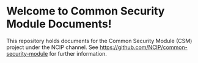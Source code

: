 Welcome to Common Security Module Documents!
=====================================

This repository holds documents for the Common Security Module (CSM) project under the NCIP channel. See https://github.com/NCIP/common-security-module for further information.